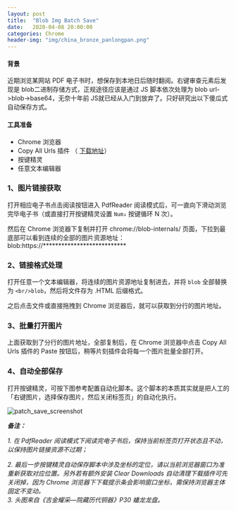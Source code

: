 ```yaml
---
layout: post
title:  "Blob Img Batch Save"
date:   2020-04-08 20:00:00
categories: Chrome
header-img: "img/china_bronze_panlongpan.png"
---
```


#### 背景

近期浏览某网站 PDF 电子书时，想保存到本地日后随时翻阅。右键审查元素后发现是 blob二进制存储方式，正规途径应该是通过 JS 脚本依次处理为 blob url->blob->base64，无奈十年前 JS就已经从入门到放弃了。只好研究出以下傻瓜式自动保存方式。

#### 工具准备

- Chrome 浏览器
-  Copy All Urls 插件 （ <a href="https://chrome.google.com/webstore/detail/copy-all-urls/djdmadneanknadilpjiknlnanaolmbfk/related" target="_blank">下载地址</a>）
- 按键精灵
- 任意文本编辑器

### 1、图片链接获取

打开相应电子书点击阅读按钮进入 PdfReader 阅读模式后，可一直向下滑动浏览完毕电子书（或直接打开按键精灵设置 `Num↓` 按键循环 N 次）。

然后在 Chrome 浏览器下复制并打开 chrome://blob-internals/ 页面，下拉到最底部可以看到连续的全部的图片资源地址：blob:https://***************************

### 2、链接格式处理

打开任意一个文本编辑器，将连续的图片资源地址复制进去，并将 `blob`  全部替换为 `<br/>blob`，然后将文件存为 .HTML 后缀格式。

之后点击文件或直接拖拽到 Chrome 浏览器后，就可以获取到分行的图片地址。

### 3、批量打开图片

上面获取到了分行的图片地址，全部复制后，在 Chrome 浏览器中点击 Copy All Urls 插件的 Paste 按钮后，稍等片刻插件会将每一个图片批量全部打开。

### 4、自动全部保存

打开按键精灵，可按下图参考配置自动化脚本。这个脚本的本质其实就是把人工的「右键图片，选择保存图片，然后关闭标签页」的自动化执行。

![patch_save_screenshot](https://xqimg.imedao.com/17159f125cc133fdf1c825fc.png)

***备注：***

*1. 在 PdfReader 阅读模式下阅读完电子书后，保持当前标签页打开状态且不动，以保持图片链接资源不过期；* <br/>

*2. 最后一步按键精灵自动保存脚本中涉及坐标的定位，请以当前浏览器窗口为准重新获取对应位置。另外若有额外安装 Clear Downloads 自动清理下载插件可先关闭掉，因为 Chrome 浏览器下下载提示条会影响窗口坐标，需保持浏览器主体固定不变动。*<br/>
*3. 头图来自《吉金耀采—院藏历代铜器》P30 蟠龙龙盘。*



